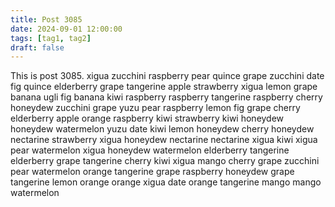 ```yaml
---
title: Post 3085
date: 2024-09-01 12:00:00
tags: [tag1, tag2]
draft: false
---
```

This is post 3085.
xigua
zucchini
raspberry
pear
quince
grape
zucchini
date
fig
quince
elderberry
grape
tangerine
apple
strawberry
xigua
lemon
grape
banana
ugli
fig
banana
kiwi
raspberry
raspberry
tangerine
raspberry
cherry
honeydew
zucchini
grape
yuzu
pear
raspberry
lemon
fig
grape
cherry
elderberry
apple
orange
raspberry
kiwi
strawberry
kiwi
honeydew
honeydew
watermelon
yuzu
date
kiwi
lemon
honeydew
cherry
honeydew
nectarine
strawberry
xigua
honeydew
nectarine
nectarine
xigua
kiwi
xigua
pear
watermelon
xigua
honeydew
watermelon
elderberry
tangerine
elderberry
grape
tangerine
cherry
kiwi
xigua
mango
cherry
grape
zucchini
pear
watermelon
orange
tangerine
grape
raspberry
honeydew
grape
tangerine
lemon
orange
orange
xigua
date
orange
tangerine
mango
mango
watermelon
